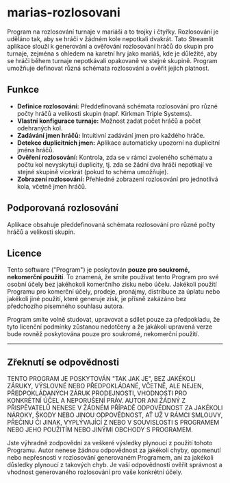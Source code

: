 # marias-rozlosovani
Program na rozlosování turnaje v mariáši a to trojky i čtyřky. Rozlosování je uděláno tak, aby se hráči v žádném kole nepotkali dvakrát.
Tato Streamlit aplikace slouží k generování a ověřování rozlosování hráčů do skupin pro turnaje, zejména s ohledem na karetní hry jako mariáš, kde je důležité, aby se hráči během turnaje nepotkávali opakovaně ve stejné skupině. Program umožňuje definovat různá schémata rozlosování a ověřit jejich platnost.

## Funkce

* **Definice rozlosování:** Předdefinovaná schémata rozlosování pro různé počty hráčů a velikosti skupin (např. Kirkman Triple Systems).
* **Vlastní konfigurace turnaje:** Možnost zadat počet hráčů a počet odehraných kol.
* **Zadávání jmen hráčů:** Intuitivní zadávání jmen pro každého hráče.
* **Detekce duplicitních jmen:** Aplikace automaticky upozorní na duplicitní jména hráčů.
* **Ověření rozlosování:** Kontrola, zda se v rámci zvoleného schématu a počtu kol nevyskytují duplicity, tj. zda se žádní dva hráči nepotkají ve stejné skupině vícekrát (pokud to schéma umožňuje).
* **Zobrazení rozlosování:** Přehledné zobrazení rozlosování pro jednotlivá kola, včetně jmen hráčů.

## Podporovaná rozlosování

Aplikace obsahuje předdefinovaná schémata rozlosování pro různé počty hráčů a velikosti skupin.


## Licence

Tento software ("Program") je poskytován **pouze pro soukromé, nekomerční použití**. To znamená, že smíte používat tento Program pro své osobní účely bez jakéhokoli komerčního zisku nebo účelu. Jakékoli použití Programu pro komerční účely, prodeje, pronájmy, distribuce za úplatu nebo jakékoli jiné použití, které generuje zisk, je přísně zakázáno bez předchozího písemného souhlasu autora.

Program smíte volně studovat, upravovat a sdílet pouze za předpokladu, že tyto licenční podmínky zůstanou nedotčeny a že jakákoli upravená verze bude rovněž poskytována pouze pro soukromé, nekomerční použití.

---

## Zřeknutí se odpovědnosti

TENTO PROGRAM JE POSKYTOVÁN "TAK JAK JE", BEZ JAKÉKOLI ZÁRUKY, VÝSLOVNÉ NEBO PŘEDPOKLÁDANÉ, VČETNĚ, ALE NEJEN, PŘEDPOKLÁDANÝCH ZÁRUK PRODEJNOSTI, VHODNOSTI PRO KONKRÉTNÍ ÚČEL A NEPORUŠENÍ PRÁV. AUTOR ANI ŽÁDNÝ Z PŘISPĚVATELŮ NENESE V ŽÁDNÉM PŘÍPADĚ ODPOVĚDNOST ZA JAKÉKOLI NÁROKY, ŠKODY NEBO JINOU ODPOVĚDNOST, AŤ UŽ V RÁMCI SMLOUVY, PŘEČINU ČI JINAK, VYPLÝVAJÍCÍ Z NEBO V SOUVISLOSTI S PROGRAMEM NEBO JEHO POUŽITÍM NEBO JINÝMI OBCHODY S PROGRAMEM.

Jste výhradně zodpovědní za veškeré výsledky plynoucí z použití tohoto Programu. Autor nenese žádnou odpovědnost za jakékoli chyby, opomenutí nebo nepřesnosti v rozlosování generovaném Programem, ani za jakékoli důsledky plynoucí z takových chyb. Je vaší odpovědností ověřit správnost a vhodnost generovaného rozlosování pro vaše konkrétní účely.

